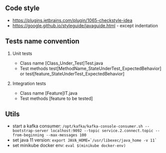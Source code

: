 ## Code style

- https://plugins.jetbrains.com/plugin/1065-checkstyle-idea
- https://google.github.io/styleguide/javaguide.html - except indentation

## Tests name convention
1. Unit tests
    - Class name [Class_Under_Test]Test.java
    - Test methods test[MethodName_StateUnderTest_ExpectedBehavior] or test[feature_StateUnderTest_ExpectedBehavior]

2. Integration tests
    - Class name [Feature]IT.java
    - Test methods [feature to be tested]
    
## Utils
    
  - start a kafka consumer: ```/opt/kafka/kafka-console-consumer.sh --bootstrap-server localhost:9092 --topic service.2.connect.topic --from-beginning --max-messages 100```
  - set java 11 version: ```export JAVA_HOME=`/usr/libexec/java_home -v 11` ``` 
  - set minikube docker env: ```eval $(minikube docker-env)``` 